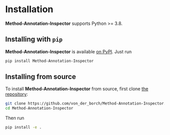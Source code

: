 Installation
============

**Method-Annotation-Inspector** supports Python >= 3.8.

## Installing with `pip`

**Method-Annotation-Inspector** is available [on PyPI](https://pypi.org/project/Method-Annotation-Inspector/). Just run

```bash
pip install Method-Annotation-Inspector
```

## Installing from source

To install **Method-Annotation-Inspector** from source, first clone [the repository](https://github.com/von_der_borch/Method-Annotation-Inspector):

```bash
git clone https://github.com/von_der_borch/Method-Annotation-Inspector.git
cd Method-Annotation-Inspector
```

Then run

```bash
pip install -e .
```
